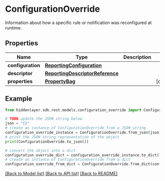 # ConfigurationOverride

Information about how a specific rule or notification was reconfigured at runtime.

## Properties

Name | Type | Description | Notes
------------ | ------------- | ------------- | -------------
**configuration** | [**ReportingConfiguration**](ReportingConfiguration.md) |  | 
**descriptor** | [**ReportingDescriptorReference**](ReportingDescriptorReference.md) |  | 
**properties** | [**PropertyBag**](PropertyBag.md) |  | [optional] 

## Example

```python
from hiddenlayer.sdk.rest.models.configuration_override import ConfigurationOverride

# TODO update the JSON string below
json = "{}"
# create an instance of ConfigurationOverride from a JSON string
configuration_override_instance = ConfigurationOverride.from_json(json)
# print the JSON string representation of the object
print(ConfigurationOverride.to_json())

# convert the object into a dict
configuration_override_dict = configuration_override_instance.to_dict()
# create an instance of ConfigurationOverride from a dict
configuration_override_from_dict = ConfigurationOverride.from_dict(configuration_override_dict)
```
[[Back to Model list]](../README.md#documentation-for-models) [[Back to API list]](../README.md#documentation-for-api-endpoints) [[Back to README]](../README.md)



